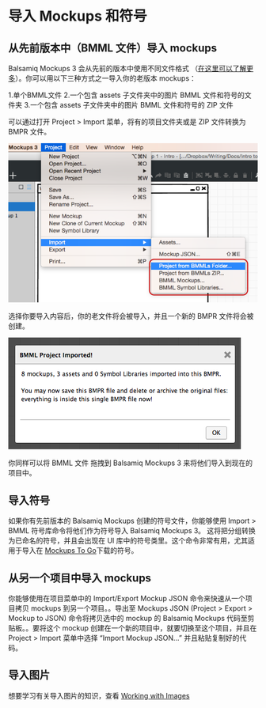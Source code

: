 # 导入 Mockups 和符号

## 从先前版本中（BMML 文件）导入 mockups

Balsamiq Mockups 3 会从先前的版本中使用不同文件格式 （[在这里可以了解更多](http://support.balsamiq.com/customer/portal/articles/1844131#projects)）。你可以用以下三种方式之一导入你的老版本 mockups：

1.单个BMML文件
2.一个包含 assets 子文件夹中的图片 BMML 文件和符号的文件夹
3.一个包含 assets 子文件夹中的图片 BMML 文件和符号的 ZIP 文件

可以通过打开  Project > Import 菜单，将有的项目文件夹或是 ZIP 文件转换为 BMPR 文件。

![image](images/import.png)

选择你要导入内容后，你的老文件将会被导入，并且一个新的 BMPR 文件将会被创建。

![image](images/import2.png)

你同样可以将 BMML 文件 拖拽到 Balsamiq Mockups 3 来将他们导入到现在的项目中。

## 导入符号

如果你有先前版本的 Balsamiq Mockups 创建的符号文件，你能够使用 Import > BMML 符号库命令将他们作为符号导入 Balsamiq Mockups 3。
这将把分组转换为已命名的符号，并且会出现在 UI 库中的符号类里。这个命令非常有用，尤其适用于导入在  [Mockups To Go](http://support.balsamiq.com/customer/portal/articles/131430)下载的符号。

## 从另一个项目中导入 mockups

你能够使用在项目菜单中的 Import/Export Mockup JSON 命令来快速从一个项目拷贝 mockups 到另一个项目。。导出至 Mockups JSON (Project > Export > Mockup to JSON) 命令将拷贝选中的 mockup 的 Balsamiq Mockups 代码至剪贴板。。要将这个 mockup 创建在一个新的项目中，就要切换至这个项目，并且在 Project > Import 菜单中选择 “Import Mockup JSON…” 并且粘贴复制好的代码。

## 导入图片

想要学习有关导入图片的知识，查看 [Working with Images](http://support.balsamiq.com/customer/portal/articles/110401)

